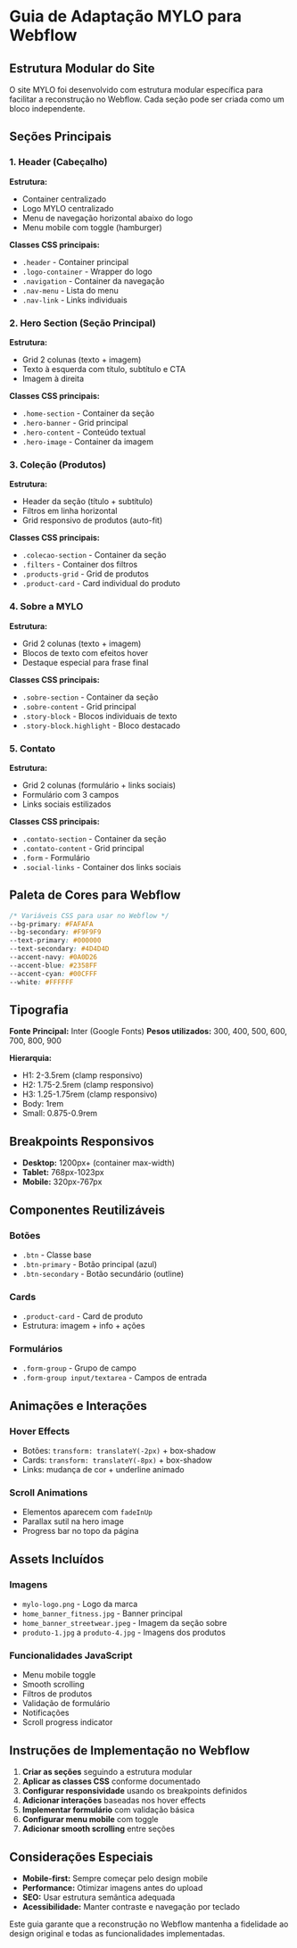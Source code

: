 # Guia de Adaptação MYLO para Webflow

## Estrutura Modular do Site

O site MYLO foi desenvolvido com estrutura modular específica para facilitar a reconstrução no Webflow. Cada seção pode ser criada como um bloco independente.

## Seções Principais

### 1. Header (Cabeçalho)
**Estrutura:**
- Container centralizado
- Logo MYLO centralizado
- Menu de navegação horizontal abaixo do logo
- Menu mobile com toggle (hamburger)

**Classes CSS principais:**
- `.header` - Container principal
- `.logo-container` - Wrapper do logo
- `.navigation` - Container da navegação
- `.nav-menu` - Lista do menu
- `.nav-link` - Links individuais

### 2. Hero Section (Seção Principal)
**Estrutura:**
- Grid 2 colunas (texto + imagem)
- Texto à esquerda com título, subtítulo e CTA
- Imagem à direita

**Classes CSS principais:**
- `.home-section` - Container da seção
- `.hero-banner` - Grid principal
- `.hero-content` - Conteúdo textual
- `.hero-image` - Container da imagem

### 3. Coleção (Produtos)
**Estrutura:**
- Header da seção (título + subtítulo)
- Filtros em linha horizontal
- Grid responsivo de produtos (auto-fit)

**Classes CSS principais:**
- `.colecao-section` - Container da seção
- `.filters` - Container dos filtros
- `.products-grid` - Grid de produtos
- `.product-card` - Card individual do produto

### 4. Sobre a MYLO
**Estrutura:**
- Grid 2 colunas (texto + imagem)
- Blocos de texto com efeitos hover
- Destaque especial para frase final

**Classes CSS principais:**
- `.sobre-section` - Container da seção
- `.sobre-content` - Grid principal
- `.story-block` - Blocos individuais de texto
- `.story-block.highlight` - Bloco destacado

### 5. Contato
**Estrutura:**
- Grid 2 colunas (formulário + links sociais)
- Formulário com 3 campos
- Links sociais estilizados

**Classes CSS principais:**
- `.contato-section` - Container da seção
- `.contato-content` - Grid principal
- `.form` - Formulário
- `.social-links` - Container dos links sociais

## Paleta de Cores para Webflow

```css
/* Variáveis CSS para usar no Webflow */
--bg-primary: #FAFAFA
--bg-secondary: #F9F9F9
--text-primary: #000000
--text-secondary: #4D4D4D
--accent-navy: #0A0D26
--accent-blue: #2358FF
--accent-cyan: #00CFFF
--white: #FFFFFF
```

## Tipografia

**Fonte Principal:** Inter (Google Fonts)
**Pesos utilizados:** 300, 400, 500, 600, 700, 800, 900

**Hierarquia:**
- H1: 2-3.5rem (clamp responsivo)
- H2: 1.75-2.5rem (clamp responsivo)
- H3: 1.25-1.75rem (clamp responsivo)
- Body: 1rem
- Small: 0.875-0.9rem

## Breakpoints Responsivos

- **Desktop:** 1200px+ (container max-width)
- **Tablet:** 768px-1023px
- **Mobile:** 320px-767px

## Componentes Reutilizáveis

### Botões
- `.btn` - Classe base
- `.btn-primary` - Botão principal (azul)
- `.btn-secondary` - Botão secundário (outline)

### Cards
- `.product-card` - Card de produto
- Estrutura: imagem + info + ações

### Formulários
- `.form-group` - Grupo de campo
- `.form-group input/textarea` - Campos de entrada

## Animações e Interações

### Hover Effects
- Botões: `transform: translateY(-2px)` + box-shadow
- Cards: `transform: translateY(-8px)` + box-shadow
- Links: mudança de cor + underline animado

### Scroll Animations
- Elementos aparecem com `fadeInUp`
- Parallax sutil na hero image
- Progress bar no topo da página

## Assets Incluídos

### Imagens
- `mylo-logo.png` - Logo da marca
- `home_banner_fitness.jpg` - Banner principal
- `home_banner_streetwear.jpeg` - Imagem da seção sobre
- `produto-1.jpg` a `produto-4.jpg` - Imagens dos produtos

### Funcionalidades JavaScript
- Menu mobile toggle
- Smooth scrolling
- Filtros de produtos
- Validação de formulário
- Notificações
- Scroll progress indicator

## Instruções de Implementação no Webflow

1. **Criar as seções** seguindo a estrutura modular
2. **Aplicar as classes CSS** conforme documentado
3. **Configurar responsividade** usando os breakpoints definidos
4. **Adicionar interações** baseadas nos hover effects
5. **Implementar formulário** com validação básica
6. **Configurar menu mobile** com toggle
7. **Adicionar smooth scrolling** entre seções

## Considerações Especiais

- **Mobile-first:** Sempre começar pelo design mobile
- **Performance:** Otimizar imagens antes do upload
- **SEO:** Usar estrutura semântica adequada
- **Acessibilidade:** Manter contraste e navegação por teclado

Este guia garante que a reconstrução no Webflow mantenha a fidelidade ao design original e todas as funcionalidades implementadas.


